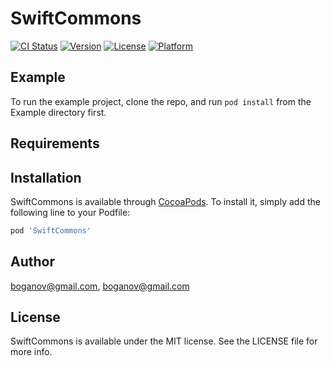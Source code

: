# SwiftCommons

[![CI Status](https://img.shields.io/travis/boganov@gmail.com/SwiftCommons.svg?style=flat)](https://travis-ci.org/boganov@gmail.com/SwiftCommons)
[![Version](https://img.shields.io/cocoapods/v/SwiftCommons.svg?style=flat)](https://cocoapods.org/pods/SwiftCommons)
[![License](https://img.shields.io/cocoapods/l/SwiftCommons.svg?style=flat)](https://cocoapods.org/pods/SwiftCommons)
[![Platform](https://img.shields.io/cocoapods/p/SwiftCommons.svg?style=flat)](https://cocoapods.org/pods/SwiftCommons)

## Example

To run the example project, clone the repo, and run `pod install` from the Example directory first.

## Requirements

## Installation

SwiftCommons is available through [CocoaPods](https://cocoapods.org). To install
it, simply add the following line to your Podfile:

```ruby
pod 'SwiftCommons'
```

## Author

boganov@gmail.com, boganov@gmail.com

## License

SwiftCommons is available under the MIT license. See the LICENSE file for more info.
